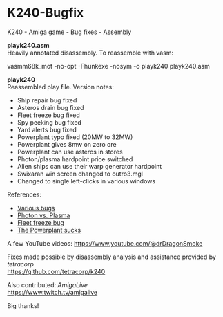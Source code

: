 # K240-Bugfix
K240 - Amiga game - Bug fixes - Assembly

<b>playk240.asm</b><br>
Heavily annotated disassembly. To reassemble with vasm:

vasmm68k_mot -no-opt -Fhunkexe -nosym -o playk240 playk240.asm

<b>playk240</b><br>
Reassembled play file. Version notes:
- Ship repair bug fixed
- Asteros drain bug fixed
- Fleet freeze bug fixed
- Spy peeking bug fixed
- Yard alerts bug fixed
- Powerplant typo fixed (20MW to 32MW)
- Powerplant gives 8mw on zero ore
- Powerplant can use asteros in stores
- Photon/plasma hardpoint price switched
- Alien ships can use their warp generator hardpoint
- Swixaran win screen changed to outro3.mgl
- Changed to single left-clicks in various windows

References:
- <a href="https://tetracorp.github.io/k240/game-mechanics/bugs.html">Various bugs</a>
- <a href="https://tetracorp.github.io/k240/game-mechanics/bugs-photon-plasma.html">Photon vs. Plasma</a>
- <a href="https://github.com/tetracorp/k240/issues/13">Fleet freeze bug</a>
- <a href="https://tetracorp.github.io/k240/fun/powerplant-sucks.html">The Powerplant sucks</a>

A few YouTube videos:
https://www.youtube.com/@drDragonSmoke

Fixes made possible by disassembly analysis and assistance provided by <i>tetracorp</i><br>
https://github.com/tetracorp/k240

Also contributed: <i>AmigaLive</i><br>
https://www.twitch.tv/amigalive

Big thanks!
